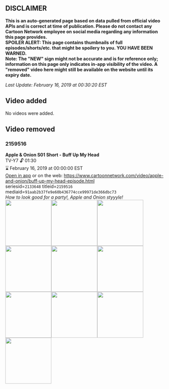 ## DISCLAIMER
**This is an auto-generated page based on data pulled from official video APIs and is correct at time of publication. Please do not contact any Cartoon Network employee on social media regarding any information this page provides.**  
**SPOILER ALERT: This page contains thumbnails of full episodes/shorts/etc. that might be spoilery to you. YOU HAVE BEEN WARNED.**  
**Note: The "NEW" sign might not be accurate and is for reference only; information on this page only indicates in-app visibility of the video. A "removed" video here might still be available on the website until its expiry date.**  

_Last Update: February 16, 2019 at 00:30:20 EST_
## Video added
No videos were added.
## Video removed
### 2159516
**Apple & Onion S01 Short - Buff Up My Head**  
TV-Y7 🔓 01:30  
⌛ February 16, 2019 at 00:00:00 EST  
[Open in app](https://tinyurl.com/y4dqyjnb) or on the web: https://www.cartoonnetwork.com/video/apple-and-onion/buff-up-my-head-episode.html  
seriesid=`2133648` titleid=`2159516` mediaid=`91aab2b37fe9e60b436774cce99971de366dbc73`  
_How to look good for a party!, Apple and Onion styyyle!_  
<a href="https://s3.amazonaws.com/cartoonorchestrator/2159516_001_1280x720.jpg"><img src="https://s3.amazonaws.com/cartoonorchestrator/2159516_001_640x360.jpg" height="144px" /></a><a href="https://s3.amazonaws.com/cartoonorchestrator/2159516_002_1280x720.jpg"><img src="https://s3.amazonaws.com/cartoonorchestrator/2159516_002_640x360.jpg" height="144px" /></a><a href="https://s3.amazonaws.com/cartoonorchestrator/2159516_003_1280x720.jpg"><img src="https://s3.amazonaws.com/cartoonorchestrator/2159516_003_640x360.jpg" height="144px" /></a><a href="https://s3.amazonaws.com/cartoonorchestrator/2159516_004_1280x720.jpg"><img src="https://s3.amazonaws.com/cartoonorchestrator/2159516_004_640x360.jpg" height="144px" /></a><a href="https://s3.amazonaws.com/cartoonorchestrator/2159516_005_1280x720.jpg"><img src="https://s3.amazonaws.com/cartoonorchestrator/2159516_005_640x360.jpg" height="144px" /></a><a href="https://s3.amazonaws.com/cartoonorchestrator/2159516_006_1280x720.jpg"><img src="https://s3.amazonaws.com/cartoonorchestrator/2159516_006_640x360.jpg" height="144px" /></a><a href="https://s3.amazonaws.com/cartoonorchestrator/2159516_007_1280x720.jpg"><img src="https://s3.amazonaws.com/cartoonorchestrator/2159516_007_640x360.jpg" height="144px" /></a><a href="https://s3.amazonaws.com/cartoonorchestrator/2159516_008_1280x720.jpg"><img src="https://s3.amazonaws.com/cartoonorchestrator/2159516_008_640x360.jpg" height="144px" /></a><a href="https://s3.amazonaws.com/cartoonorchestrator/2159516_009_1280x720.jpg"><img src="https://s3.amazonaws.com/cartoonorchestrator/2159516_009_640x360.jpg" height="144px" /></a><a href="https://s3.amazonaws.com/cartoonorchestrator/2159516_010_1280x720.jpg"><img src="https://s3.amazonaws.com/cartoonorchestrator/2159516_010_640x360.jpg" height="144px" /></a>

